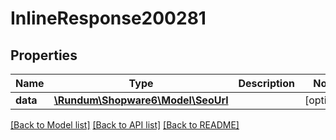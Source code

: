 # InlineResponse200281

## Properties
Name | Type | Description | Notes
------------ | ------------- | ------------- | -------------
**data** | [**\Rundum\Shopware6\Model\SeoUrl**](SeoUrl.md) |  | [optional] 

[[Back to Model list]](../../README.md#documentation-for-models) [[Back to API list]](../../README.md#documentation-for-api-endpoints) [[Back to README]](../../README.md)

